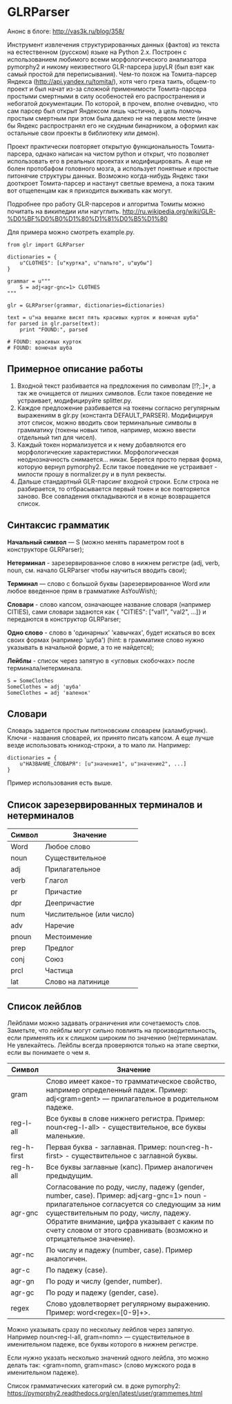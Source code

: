 # GLRParser

Анонс в блоге: http://vas3k.ru/blog/358/

Инструмент извлечения структурированных данных (фактов) из текста на естественном (русском) языке на Python 2.x. Построен с использованием любимого всеми морфологического анализатора pymorphy2 и никому неизвестного GLR-парсера jupyLR (был взят как самый простой для переписывания). Чем-то похож на Томита-парсер Яндекса (http://api.yandex.ru/tomita/), хотя чего греха таить, общем-то проект и был начат из-за сложной применимости Томита-парсера простыми смертными в силу особеностей его распространения и небогатой документации. По которой, в прочем, вполне очевидно, что сам парсер был открыт Яндексом лишь частично, а цель помочь простым смертным при этом была далеко не на первом месте (иначе бы Яндекс распространял его не скудным бинарником, а оформил как остальные свои проекты в библиотеку или демон).

Проект практически повторяет открытую функциональность Томита-парсера, однако написан на чистом python и открыт, что позволяет использовать его в реальных проектах и модифицировать. А еще не болен протобафом головного мозга, а использует понятные и простые питонячие структуры данных. Возможно когда-нибудь Яндекс таки дооткроет Томита-парсер и настанут светлые времена, а пока таким вот отщепенцам как я приходится выживать как могут.

Подробнее про работу GLR-парсеров и алгоритма Томиты можно почитать на википедии или нагуглить. http://ru.wikipedia.org/wiki/GLR-%D0%BF%D0%B0%D1%80%D1%81%D0%B5%D1%80

Для примера можно смотреть example.py.

```
from glr import GLRParser

dictionaries = {
    u"CLOTHES": [u"куртка", u"пальто", u"шубы"]
}

grammar = u"""
    S = adj<agr-gnc=1> CLOTHES
"""

glr = GLRParser(grammar, dictionaries=dictionaries)

text = u"на вешалке висят пять красивых курток и вонючая шуба"
for parsed in glr.parse(text):
    print "FOUND:", parsed

# FOUND: красивых курток
# FOUND: вонючая шуба

```

## Примерное описание работы

1. Входной текст разбивается на предложения по символам [!?;\.]+, а так же очищается от лишних символов. Если такое поведение не устраивает, модифицируйте splitter.py.
2. Каждое предложение разбивается на токены согласно регулярным выражениям в glr.py (константа DEFAULT_PARSER). Модифицируя этот список, можно вводить свои терминальные символы в грамматику (токены новых типов, например, можно ввести отдельный тип для чисел).
3. Каждый токен нормализуется и к нему добавляются его морфологические характеристики. Морфологическая неоднозначность снимается... никак. Берется просто первая форма, которую вернул pymorphy2. Если такое поведение не устраивает - милости прошу в normalizer.py и в пулл реквесты.
4. Дальше стандартный GLR-парсинг входной строки. Если строка не разбирается, то отбрасывается первый токен и все повторяется заново. Все совпадения откладываются и в конце возвращается список.

## Синтаксис грамматик

**Начальный символ** — S (можно менять параметром root в конструкторе GLRParser);

**Нетерминал** - зарезервированное слово в нижнем регистре (adj, verb, noun, см. начало GLRParser чтобы научиться вводить свои);

**Терминал** — слово с большой буквы (зарезервированное Word или любое введенное прям в грамматике AsYouWish);

**Словари** - слово капсом, означающее название словаря (например CITIES), сами словари задаются как { "CITIES": ["val1", "val2", ...]} и передаются в конструктор GLRParser;

**Одно слово** - слово в 'одинарных' 'кавычках', будет искаться во всех своих формах (например 'шуба') (hint: в грамматике слово нужно указывать в начальной форме, а то не найдется);

**Лейблы** - список через запятую в &lt;угловых скобочках&gt; после терминала/нетерминала.

```
S = SomeClothes
SomeClothes = adj 'шуба'
SomeClothes = adj 'валенок'
```

## Словари

Словарь задается простым питоновским словарем (каламбурчик). Ключи - названия словарей, их принято писать капсом. А еще лучше везде использовать юникод-строки, а то мало ли. Например:

```
dictionaries = {
    u"НАЗВАНИЕ_СЛОВАРЯ": [u"значение1", u"значение2", ...]
}
```

Пример использования есть выше.

## Список зарезервированных терминалов и нетерминалов

| Символ  | Значение                 |
| ------- | ------------------------ |
| Word    | Любое слово              |
| noun    | Существительное          |
| adj     | Прилагательное           |
| verb    | Глагол                   |
| pr      | Причастие                |
| dpr     | Деепричастие             |
| num     | Числительное (или число) |
| adv     | Наречие                  |
| pnoun   | Местоимение              |
| prep    | Предлог                  |
| conj    | Союз                     |
| prcl    | Частица                  |
| lat     | Слово на латинице        |


## Список лейблов

Лейблами можно задавать ограничения или сочетаемость слов. Заметьте, что лейблы могут сильно повлиять на производительность, если применять их к слишком широким по значению (не)терминалам. Не увлекайтесь. Лейблы всегда проверяются только на этапе свертки, если вы понимаете о чем я.


| Символ        | Значение                                                                                                                                  |
| ------------- | ----------------------------------------------------------------------------------------------------------------------------------------- |
| gram          | Слово имеет какое-то грамматическое свойство, например определенный падеж. Пример: adj&lt;gram=gent&gt; — прилагательное в родительном падеже.  |
| reg-l-all     | Все буквы в слове нижнего регистра. Пример: noun&lt;reg-l-all&gt; - существительное, все буквы маленькие.                                       |
| reg-h-first   | Первая буква - заглавная. Пример: noun&lt;reg-h-first&gt; - существительное с заглавной буквы.                                                  |
| reg-h-all     | Все буквы заглавные (капс). Пример аналогичен предыдущим.                                                                                 |
| agr-gnc       | Согласование по роду, числу, падежу (gender, number, case). Пример: adj&lt;arg-gnc=1&gt; noun - прилагательное согласуется со следующим за ним существительным по роду, числу, падежу. Обратите внимание, цифра указывает с каким по счету словом от этого сравнивать (возможно и отрицательное значение).|
| agr-nc        | По числу и падежу (number, case). Пример аналогичен.                                                                                      |
| agr-c         | По падежу (case).                                                                                                                         |
| agr-gn        | По роду и числу (gender, number).                                                                                                         |
| agr-gc        | По роду и падежу (gender, case).                                                                                                          |
| regex         | Слово удовлетворяет регулярному выражению. Пример: word&lt;regex=[0-9]+&gt;.                                                                    |


Можно указывать сразу по нескольку лейблов через запятую. Например noun&lt;reg-l-all, gram=nomn&gt; — существительное в именительном падеже, все буквы которого в нижнем регистре.

Если нужно указать несколько значений одного лейбла, это можно делать так: &lt;gram=nomn, gram=masc&gt; (слово мужского рода в именительном падеже).

Список грамматических категорий см. в доке pymorphy2: https://pymorphy2.readthedocs.org/en/latest/user/grammemes.html